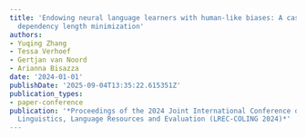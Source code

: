 ```yaml
---
title: 'Endowing neural language learners with human-like biases: A case study on
  dependency length minimization'
authors:
- Yuqing Zhang
- Tessa Verhoef
- Gertjan van Noord
- Arianna Bisazza
date: '2024-01-01'
publishDate: '2025-09-04T13:35:22.615351Z'
publication_types:
- paper-conference
publication: '*Proceedings of the 2024 Joint International Conference on Computational
  Linguistics, Language Resources and Evaluation (LREC-COLING 2024)*'
---
```

